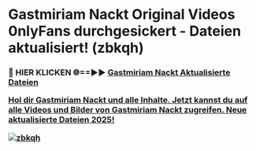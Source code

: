 # Gastmiriam Nackt Original Videos 0nlyFans durchgesickert - Dateien aktualisiert! (zbkqh)

<h3>🔴 HIER KLICKEN 🌐==►► <a href="https://tinyurl.com/h6vf6nb8" rel="nofollow">Gastmiriam Nackt Aktualisierte Dateien

Hol dir Gastmiriam Nackt und alle Inhalte. Jetzt kannst du auf alle Videos und Bilder von Gastmiriam Nackt zugreifen. Neue aktualisierte Dateien 2025!

[![zbkqh](https://i.imgur.com/sD4kR3V.gif)](https://tinyurl.com/h6vf6nb8)
